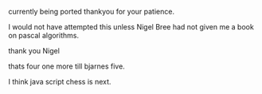 currently being ported thankyou for your patience.


I would not have attempted this unless Nigel Bree had not given me a
book on pascal algorithms.

thank you Nigel

thats four one more till bjarnes five.

I think java script chess is next.
